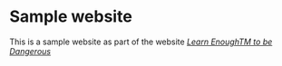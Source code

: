 # Sample website

This is a sample website as part of the website [*Learn EnoughTM to be Dangerous*](http://learnenough.com)
